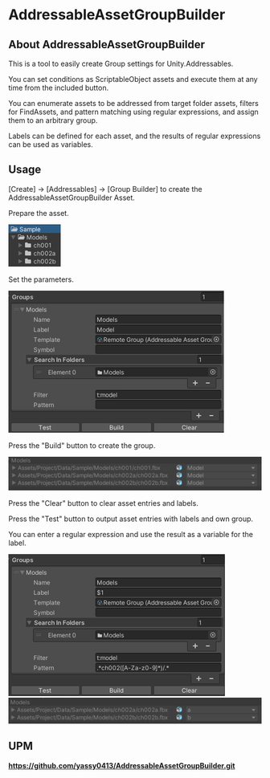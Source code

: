 AddressableAssetGroupBuilder
===

About AddressableAssetGroupBuilder
---
This is a tool to easily create Group settings for Unity.Addressables.

You can set conditions as ScriptableObject assets and execute them at any time from the included button.

You can enumerate assets to be addressed from target folder assets, filters for FindAssets, and pattern matching using regular expressions, and assign them to an arbitrary group.

Labels can be defined for each asset, and the results of regular expressions can be used as variables.



Usage
--- 

[Create] -> [Addressables] -> [Group Builder]
to create the AddressableAssetGroupBuilder Asset.

Prepare the asset.

![](Editor/StoreDocument/ProjectView01.png)

Set the parameters.

![](Editor/StoreDocument/Inspector01.png)

Press the "Build" button to create the group.

![](Editor/StoreDocument/CreatedGroup01.png)

Press the "Clear" button to clear asset entries and labels.

Press the "Test" button to output asset entries with labels and own group.

You can enter a regular expression and use the result as a variable for the label.

![](Editor/StoreDocument/Inspector02.png)
![](Editor/StoreDocument/CreatedGroup02.png)



UPM
--- 
**https://github.com/yassy0413/AddressableAssetGroupBuilder.git**

